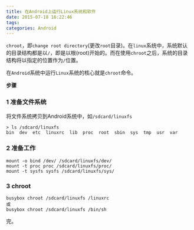 ```yaml
---
title: 在Android上运行Linux系统和软件
date: 2015-07-18 16:22:46
tags: 
categories: Android
---
```


`chroot`，即`change root directory`(更改`root`目录)。在`linux`系统中，系统默认的目录结构都是以`/`，即是以根(root)开始的。而在使用`chroot`之后，系统的目录结构将以指定的位置作为`/`位置。

在`Android`系统中运行`Linux`系统的核心就是`chroot`命令。

**步骤**

### 1 准备文件系统

将文件系统拷贝到Android系统中，如`/sdcard/linuxfs`

```
> ls /sdcard/linuxfs
bin  dev  etc  linuxrc  lib  proc  root  sbin  sys  tmp  usr  var
```

### 2 准备工作

```
mount -o bind /dev/ /sdcard/linuxfs/dev/
mount -t proc proc /sdcard/linuxfs/proc/
mount -t sysfs sysfs /sdcard/linuxfs/sys/
```

### 3 chroot

```
busybox chroot /sdcard/linuxfs /linuxrc
或
busybox chroot /sdcard/linuxfs /bin/sh
```
完。